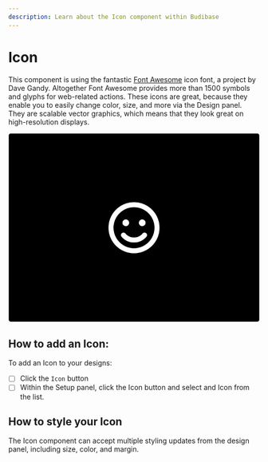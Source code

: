 ```yaml
---
description: Learn about the Icon component within Budibase
---
```


# Icon

This component is using the fantastic [Font Awesome](http://fortawesome.github.com/Font-Awesome/) icon font, a project by Dave Gandy. Altogether Font Awesome provides more than 1500 symbols and glyphs for web-related actions. These icons are great, because they enable you to easily change color, size, and more via the Design panel. They are scalable vector graphics, which means that they look great on high-resolution displays.

![](../../.gitbook/assets/icon.png)

## How to add an Icon:

To add an Icon to your designs:

* [ ] Click the `Icon` button
* [ ] Within the Setup panel, click the Icon button and select and Icon from the list. 

## How to style your Icon

The Icon component can accept multiple styling updates from the design panel, including size, color, and margin.

